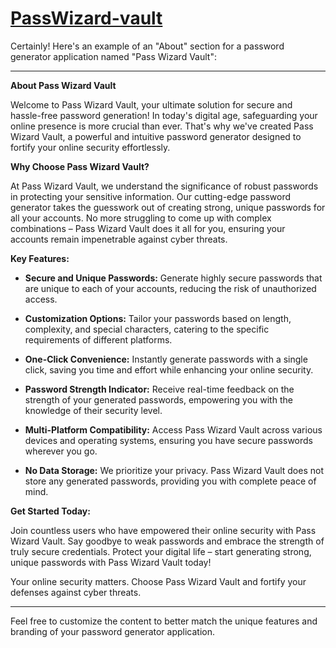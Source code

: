 # [PassWizard-vault](https://passwizard-vault.up.railway.app/)
Certainly! Here's an example of an "About" section for a password generator application named "Pass Wizard Vault":

---

**About Pass Wizard Vault**

Welcome to Pass Wizard Vault, your ultimate solution for secure and hassle-free password generation! In today's digital age, safeguarding your online presence is more crucial than ever. That's why we've created Pass Wizard Vault, a powerful and intuitive password generator designed to fortify your online security effortlessly.

**Why Choose Pass Wizard Vault?**

At Pass Wizard Vault, we understand the significance of robust passwords in protecting your sensitive information. Our cutting-edge password generator takes the guesswork out of creating strong, unique passwords for all your accounts. No more struggling to come up with complex combinations – Pass Wizard Vault does it all for you, ensuring your accounts remain impenetrable against cyber threats.

**Key Features:**

- **Secure and Unique Passwords:** Generate highly secure passwords that are unique to each of your accounts, reducing the risk of unauthorized access.

- **Customization Options:** Tailor your passwords based on length, complexity, and special characters, catering to the specific requirements of different platforms.

- **One-Click Convenience:** Instantly generate passwords with a single click, saving you time and effort while enhancing your online security.

- **Password Strength Indicator:** Receive real-time feedback on the strength of your generated passwords, empowering you with the knowledge of their security level.

- **Multi-Platform Compatibility:** Access Pass Wizard Vault across various devices and operating systems, ensuring you have secure passwords wherever you go.

- **No Data Storage:** We prioritize your privacy. Pass Wizard Vault does not store any generated passwords, providing you with complete peace of mind.

**Get Started Today:**

Join countless users who have empowered their online security with Pass Wizard Vault. Say goodbye to weak passwords and embrace the strength of truly secure credentials. Protect your digital life – start generating strong, unique passwords with Pass Wizard Vault today!

Your online security matters. Choose Pass Wizard Vault and fortify your defenses against cyber threats.

---

Feel free to customize the content to better match the unique features and branding of your password generator application.
